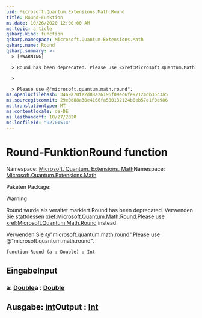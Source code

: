 ```yaml
---
uid: Microsoft.Quantum.Extensions.Math.Round
title: Round-Funktion
ms.date: 10/26/2020 12:00:00 AM
ms.topic: article
qsharp.kind: function
qsharp.namespace: Microsoft.Quantum.Extensions.Math
qsharp.name: Round
qsharp.summary: >-
  > [!WARNING]

  > Round has been deprecated. Please use <xref:Microsoft.Quantum.Math.Round> instead.

  >

  > Please use @"microsoft.quantum.math.round".
ms.openlocfilehash: 34a9a70fe2d88a26196f09ec6fe97124db35c3a5
ms.sourcegitcommit: 29e0d88a30e4166fa580132124b0eb57e1f0e986
ms.translationtype: MT
ms.contentlocale: de-DE
ms.lasthandoff: 10/27/2020
ms.locfileid: "92701514"
---
```

# <a name="round-function"></a><span data-ttu-id="1e0bf-102">Round-Funktion</span><span class="sxs-lookup"><span data-stu-id="1e0bf-102">Round function</span></span>

<span data-ttu-id="1e0bf-103">Namespace: [Microsoft. Quantum. Extensions. Math](xref:Microsoft.Quantum.Extensions.Math)</span><span class="sxs-lookup"><span data-stu-id="1e0bf-103">Namespace: [Microsoft.Quantum.Extensions.Math](xref:Microsoft.Quantum.Extensions.Math)</span></span>

<span data-ttu-id="1e0bf-104">Paketen [](https://nuget.org/packages/)</span><span class="sxs-lookup"><span data-stu-id="1e0bf-104">Package: [](https://nuget.org/packages/)</span></span>


> [!WARNING]
> <span data-ttu-id="1e0bf-105">Round wurde als veraltet markiert.</span><span class="sxs-lookup"><span data-stu-id="1e0bf-105">Round has been deprecated.</span></span> <span data-ttu-id="1e0bf-106">Verwenden Sie stattdessen <xref:Microsoft.Quantum.Math.Round>.</span><span class="sxs-lookup"><span data-stu-id="1e0bf-106">Please use <xref:Microsoft.Quantum.Math.Round> instead.</span></span>
>
> <span data-ttu-id="1e0bf-107">Verwenden Sie @"microsoft.quantum.math.round".</span><span class="sxs-lookup"><span data-stu-id="1e0bf-107">Please use @"microsoft.quantum.math.round".</span></span>



```qsharp
function Round (a : Double) : Int
```


## <a name="input"></a><span data-ttu-id="1e0bf-108">Eingabe</span><span class="sxs-lookup"><span data-stu-id="1e0bf-108">Input</span></span>

### <a name="a--double"></a><span data-ttu-id="1e0bf-109">a: [Double](xref:microsoft.quantum.lang-ref.double)</span><span class="sxs-lookup"><span data-stu-id="1e0bf-109">a : [Double](xref:microsoft.quantum.lang-ref.double)</span></span>





## <a name="output--int"></a><span data-ttu-id="1e0bf-110">Ausgabe: [int](xref:microsoft.quantum.lang-ref.int)</span><span class="sxs-lookup"><span data-stu-id="1e0bf-110">Output : [Int](xref:microsoft.quantum.lang-ref.int)</span></span>

